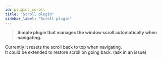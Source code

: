 ```yaml
---
id: plugins_scroll
title: "Scroll plugin"
sidebar_label: "Scroll plugin"
---
```


> **Simple plugin that manages the window scroll automatically when navigating.**

Currently it resets the scroll back to top when navigating.  
It could be extended to restore scroll on going back. (ask in an issue)
